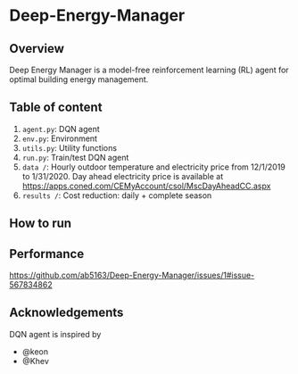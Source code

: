 # Deep-Energy-Manager
## Overview
Deep Energy Manager is a model-free reinforcement learning (RL) agent for optimal building energy management. 
## Table of content
1. `agent.py`: DQN agent
2. `env.py`: Environment
3. `utils.py`: Utility functions
4. `run.py`: Train/test DQN agent
5. `data /`: Hourly outdoor temperature and electricity price from 12/1/2019 to 1/31/2020. Day ahead electricity price is available at https://apps.coned.com/CEMyAccount/csol/MscDayAheadCC.aspx
6. `results /`: Cost reduction: daily + complete season
## How to run

## Performance
https://github.com/ab5163/Deep-Energy-Manager/issues/1#issue-567834862
## Acknowledgements
DQN agent is inspired by 
* @keon
* @Khev
